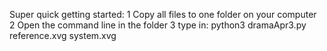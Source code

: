 Super quick getting started: 
  1 Copy all files to one folder on your computer
  2 Open the command line in the folder
  3 type in:   python3 dramaApr3.py reference.xvg system.xvg

  
